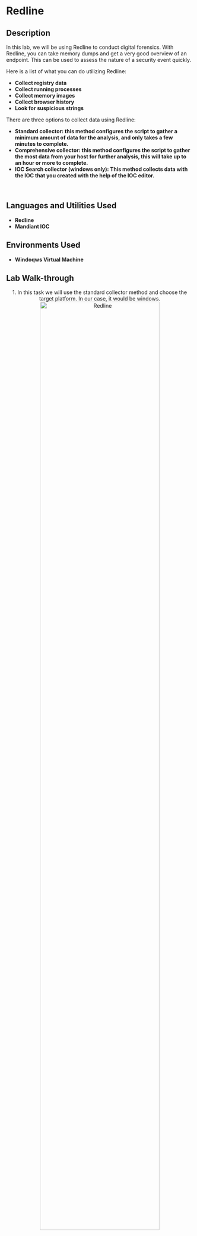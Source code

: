 <h1>Redline</h1>

<h2>Description</h2>
In this lab, we will be using Redline to conduct digital forensics. With Redline, you can take memory dumps and get a very good overview of an endpoint. This can be used to assess the nature of a security event quickly.

Here is a list of what you can do utilizing Redline:

- <b>Collect registry data</b>
- <b>Collect running processes</b>
- <b>Collect memory  images</b>
- <b>Collect browser history</b>
- <b>Look for suspicious strings</b>

There are three options to collect data using Redline:

- <b>Standard collector: this method configures the script to gather a minimum amount of data for the analysis, and only takes a few minutes to complete.</b>
- <b>Comprehensive collector: this method configures the script to gather the most data from your host for further analysis, this will take up to an hour or more to complete.</b>
- <b>IOC Search collector (windows only): This method collects data with the IOC that you created with the help of the IOC editor.</b>
<br />


<h2>Languages and Utilities Used</h2>

- <b>Redline</b>
- <b>Mandiant IOC</b>

<h2>Environments Used </h2>

- <b>Windoqws Virtual Machine</b>

<h2>Lab Walk-through</h2>

<p align="center">
1. In this task we will use the standard collector method and choose the target platform. In our case, it would be windows. <br/>
<img src="https://imgur.com/SgSMmt1.png" height="80%" width="80%" alt="Redline"/>
<br />
<br />
2. In the Review script configuration, click on edit your script, this is a very important step since you can select what data needs to be collected. <br/>
<img src="https://imgur.com/jasM5V7.png" height="80%" width="80%" alt="Redline"/>
 <img src="https://imgur.com/eBlay45.png" height="80%" width="80%" alt="Redline"/>
 <img src="https://imgur.com/zxChQV6.png" height="80%" width="80%" alt="Redline"/>
 <img src="https://imgur.com/zxChQV6.png" height="80%" width="80%" alt="Redline"/>
 <img src="https://imgur.com/6aqhbmU.png" height="80%" width="80%" alt="Redline"/>
 <img src="https://imgur.com/c6c9SJl.png" height="80%" width="80%" alt="Redline"/>
<br />
<br />
3. After configuring this we can go ahead and choose a folder to save our collected data to. You can choose any folder just make sure it is empty before.<br/>
<img src="https://imgur.com/GJtKkHW.png" height="80%" width="80%" alt="Redline"/>
<br />
<br />
4. Once ‘okay’ is selected, a pop-up will appear and it will show the steps you need to do to collect data from the host. A script named ‘RunRedlineAudit’ will appear. Run this script as Administrator to be able to collect all the data we need.<br/>
<img src="https://imgur.com/H9uUDn1.png" height="80%" width="80%" alt="Redline"/>
 <br />
<br />
5. This will open up a Command prompt script once you run it. It might take up to 30 minutes to complete.<br/>
<img src="https://imgur.com/IH6qcEl.png" height="80%" width="80%" alt="Redline"/>
 <br />
<br />
6. Once your analysis is done you will find it in the sessions folder. Since we have only run the script once it should be named AnalysisSession1. Run the .mans file and the data will be imported directly into redline.  <br/>
<img src="https://imgur.com/NbQydcP.png" height="80%" width="80%" alt="Redline"/><br />
<br />
7. First, we want to find out the OS of the system we just scanned. To find this we can click on the system information and look under the Operating System information table.<br/>
<img src="https://imgur.com/YB4zfrp.png" height="80%" width="80%" alt="Redline"/><br />
<br />
8. Next we will look at the scheduled tasks to see if anything is suspicious. Click on the Tasks on the left and analyze all the scheduled tasks. You should find something that sticks out and shouldn’t be there.  <br/>
<img src="https://imgur.com/7VQZbV2.png" height="80%" width="80%" alt="Redline"/>
 <br />
<br />
9. There is a new System Event ID created by the intruder, search for events with the source name THM-Redline-User to find the event ID.<br/>
<img src="https://imgur.com/Ponsrdn.png" height="80%" width="80%" alt="Redline"/>
 <br />
<br />
10. The intruder downloaded something onto the system, let’s look at our file downloads to see if there is anything out of the ordinary. After looking at the downloads you should find an app that sounds suspicious. You can see where it was downloaded and the website it was downloaded from. <br/>
<img src="https://imgur.com/HzAd6Xt.png" height="80%" width="80%" alt="Redline"/>
 <br />
<br />
11. For the next task we will look at the IOC editor. This should be located on your VM next to Redline on the task bar. IOC stands for Indicators of compromise; these are artifacts of potential compromises and intrusions on a host. We want to take some artifacts from a possible intrusion. We can load up our received artifacts into the system like this. <br/>
<img src="https://imgur.com/CPF2Ar9.png" height="80%" width="80%" alt="Redline"/>
 <br />
<br />
12.	Next load up your saved IOC and run it in redline.<br/>
<img src="https://imgur.com/96xOkVd.png" height="80%" width="80%" alt="Redline"/>
 <br />
<br />
13. It will take a little bit of time to load up, once it is finished you will see the report pop up with ‘hits’. Here you can find out all the information about the file that matched up with the IOC file you created. <br/>
<img src="https://imgur.com/48GJwam.png" height="80%" width="80%" alt="Redline"/>
 <br />
<br />
14. After listing out all the artifacts let’s analyze another endpoint. Click on the file on the desktop and run the .mans file. Let’s find out the product name/ OS. As we did earlier, open the system information.  <br/>
<img src="https://imgur.com/ydm187E.png" height="80%" width="80%" alt="Redline"/>
 <br />
<br />
15. Next let’s look at the note that was left on the desktop for Charles. We can look by looking at the file system and analyze Charles’ desktop.  <br/>
<img src="https://imgur.com/iYVcZ1Z.png" height="80%" width="80%" alt="Redline"/>
 <br />
<br />
16. Now we want to see the Windows Defender service that ran, we can go to Windows services to find that. Filter by Windows Defender and it should pop up. <br/>
<img src="https://imgur.com/itrF9uy.png" height="80%" width="80%" alt="Redline"/>
 <br />
<br />
17. The user manually downloaded a zip file, we can find this in the File Download History. Click on that and filter for zip files or manual downloads.<br/>
<img src="https://imgur.com/yZo8v3v.png" height="80%" width="80%" alt="Redline"/>
 <br />
<br />
18. Now we need to look for the name of the executable that was dropped on the user’s desktop. To do this we can go back to the desktop and analyze the executables.  <br/>
<img src="https://imgur.com/5G0Ppsa.png" height="80%" width="80%" alt="Redline"/>
 <br />
<br />
19. Take the file hash and search it on Virus Total. Here we can see that this is in fact a program called Cerber. <br/>
<img src="https://imgur.com/DFTtQGd.png" height="80%" width="80%" alt="Redline"/>
</p>

<!--
 ```diff
- text in red
+ text in green
! text in orange
# text in gray
@@ text in purple (and bold)@@
```
--!>
